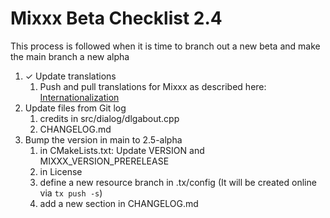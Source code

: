 # Mixxx Beta Checklist 2.4

This process is followed when it is time to branch out a new beta and make the main branch a new alpha 

1. ✓ Update translations
    1.  Push and pull translations for Mixxx as described here:
        [Internationalization](Internationalization)
2. Update files from Git log
    1. credits in src/dialog/dlgabout.cpp
    2. CHANGELOG.md
3. Bump the version in main to 2.5-alpha 
    1. in CMakeLists.txt: Update VERSION and MIXXX_VERSION_PRERELEASE
    2. in License
    3. define a new resource branch in .tx/config (It will be created online via `tx push -s`)
    4. add a new section in CHANGELOG.md 
